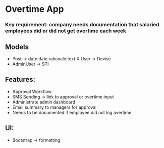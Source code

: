 # Overtime App

### Key requirement: company needs documentation that salaried employees did or did not get overtime each week

## Models
- Post -> date:date rationale:text
X User -> Devise
- AdminUser -> STI

## Features:
- Approval Workflow
- SMS Sending -> link to approval or overtime input
- Administrate admin dashboard
- Email summary to managers for approval
- Needs to be documented if employee did not log overtime

## UI:
- Bootstrap -> formatting
